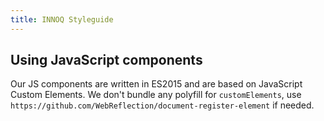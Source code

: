 ```yaml
---
title: INNOQ Styleguide
---
```


## Using JavaScript components

Our JS components are written in ES2015 and are based on JavaScript Custom Elements.
We don't bundle any polyfill for `customElements`, use `https://github.com/WebReflection/document-register-element` if needed.
